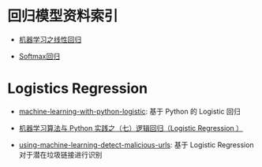# 回归模型资料索引

* [机器学习之线性回归 ](http://zhikaizhang.cn/2016/05/16/%E6%9C%BA%E5%99%A8%E5%AD%A6%E4%B9%A0%E4%B9%8B%E7%BA%BF%E6%80%A7%E5%9B%9E%E5%BD%92/?hmsr=toutiao.io&utm_medium=toutiao.io&utm_source=toutiao.io)

- [Softmax回归](http://ufldl.stanford.edu/wiki/index.php/Softmax%E5%9B%9E%E5%BD%92)

# Logistics Regression

* [machine-learning-with-python-logistic](http://aimotion.blogspot.jp/2011/11/machine-learning-with-python-logistic.html): 基于 Python 的 Logistic 回归

- [机器学习算法与 Python 实践之（七）逻辑回归（Logistic Regression ）](http://blog.csdn.net/zouxy09/article/details/20319673)

- [using-machine-learning-detect-malicious-urls](http://fsecurify.com/using-machine-learning-detect-malicious-urls/): 基于 Logistic Regression 对于潜在垃圾链接进行识别
